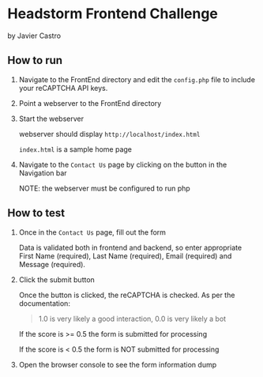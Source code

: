 # Headstorm Frontend Challenge

by Javier Castro

## How to run

1. Navigate to the FrontEnd directory and edit the `config.php` file to include your reCAPTCHA API keys.
2. Point a webserver to the FrontEnd directory
3. Start the webserver

   webserver should display `http://localhost/index.html`

   `index.html` is a sample home page

4. Navigate to the `Contact Us` page by clicking on the button in the Navigation bar

   NOTE: the webserver must be configured to run php

## How to test

1. Once in the `Contact Us` page, fill out the form

   Data is validated both in frontend and backend, so enter appropriate First Name (required), Last Name (required), Email (required) and Message (required).

2. Click the submit button

   Once the button is clicked, the reCAPTCHA is checked. As per the documentation:

   > 1.0 is very likely a good interaction, 0.0 is very likely a bot

   If the score is >= 0.5 the form is submitted for processing

   If the score is < 0.5 the form is NOT submitted for processing

3. Open the browser console to see the form information dump
